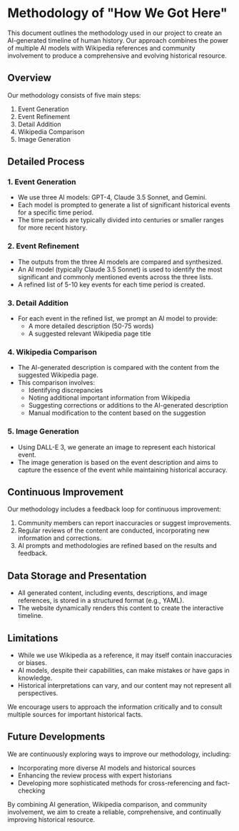 # Methodology of "How We Got Here"

This document outlines the methodology used in our project to create an AI-generated timeline of human history. Our approach combines the power of multiple AI models with Wikipedia references and community involvement to produce a comprehensive and evolving historical resource.

## Overview

Our methodology consists of five main steps:

1. Event Generation
2. Event Refinement
3. Detail Addition
4. Wikipedia Comparison
5. Image Generation

## Detailed Process

### 1. Event Generation

- We use three AI models: GPT-4, Claude 3.5 Sonnet, and Gemini.
- Each model is prompted to generate a list of significant historical events for a specific time period.
- The time periods are typically divided into centuries or smaller ranges for more recent history.

### 2. Event Refinement

- The outputs from the three AI models are compared and synthesized.
- An AI model (typically Claude 3.5 Sonnet) is used to identify the most significant and commonly mentioned events across the three lists.
- A refined list of 5-10 key events for each time period is created.

### 3. Detail Addition

- For each event in the refined list, we prompt an AI model to provide:
  - A more detailed description (50-75 words)
  - A suggested relevant Wikipedia page title

### 4. Wikipedia Comparison

- The AI-generated description is compared with the content from the suggested Wikipedia page.
- This comparison involves:
  - Identifying discrepancies
  - Noting additional important information from Wikipedia
  - Suggesting corrections or additions to the AI-generated description
  - Manual modification to the content based on the suggestion

### 5. Image Generation

- Using DALL-E 3, we generate an image to represent each historical event.
- The image generation is based on the event description and aims to capture the essence of the event while maintaining historical accuracy.

## Continuous Improvement

Our methodology includes a feedback loop for continuous improvement:

1. Community members can report inaccuracies or suggest improvements.
2. Regular reviews of the content are conducted, incorporating new information and corrections.
3. AI prompts and methodologies are refined based on the results and feedback.

## Data Storage and Presentation

- All generated content, including events, descriptions, and image references, is stored in a structured format (e.g., YAML).
- The website dynamically renders this content to create the interactive timeline.

## Limitations

- While we use Wikipedia as a reference, it may itself contain inaccuracies or biases.
- AI models, despite their capabilities, can make mistakes or have gaps in knowledge.
- Historical interpretations can vary, and our content may not represent all perspectives.

We encourage users to approach the information critically and to consult multiple sources for important historical facts.

## Future Developments

We are continuously exploring ways to improve our methodology, including:

- Incorporating more diverse AI models and historical sources
- Enhancing the review process with expert historians
- Developing more sophisticated methods for cross-referencing and fact-checking

By combining AI generation, Wikipedia comparison, and community involvement, we aim to create a reliable, comprehensive, and continually improving historical resource.
